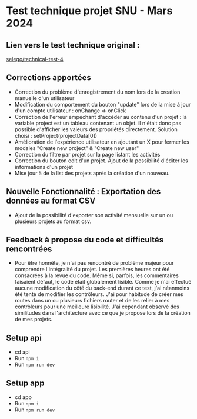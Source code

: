 # Test technique projet SNU - Mars 2024

## Lien vers le test technique original :
[selego/technical-test-4](https://github.com/selego/technical-test-4)

## Corrections apportées
- Correction du problème d'enregistrement du nom lors de la creation manuelle d'un utilisateur
- Modification du comportement du bouton "update" lors de la mise à jour d'un compte utilisateur : onChange => onClick
- Correction de l'erreur empéchant d'accéder au contenu d'un projet : la variable project est un tableau contenant un objet. il n'était donc pas possible d'afficher les valeurs des propriétés directement. Solution choisi :  setProject(projectData[0])
- Amélioration de l'expérience utilisateur en ajoutant un X pour fermer les modales "Create new project" & "Create new user"
- Correction du filtre par projet sur la page listant les activités
- Correction du bouton edit d'un projet. Ajout de la possibilité d'éditer les informations d'un projet
- Mise jour à de la list des projets après la création d'un nouveau.

## Nouvelle Fonctionnalité : Exportation des données au format CSV
- Ajout de la possibilité d'exporter son activité mensuelle sur un ou plusieurs projets au format csv.

## Feedback à propose du code et difficultés rencontrées
- Pour être honnête, je n'ai pas rencontré de problème majeur pour comprendre l'intégralité du projet. Les premières heures ont été consacrées à la revue du code. Même si, parfois, les commentaires faisaient défaut, le code était globalement lisible. Comme je n'ai effectué aucune modification du côté du back-end durant ce test, j'ai néanmoins été tenté de modifier les contrôleurs. J'ai pour habitude de créer mes routes dans un ou plusieurs fichiers router et de les relier à mes contrôleurs pour une meilleure lisibilité. J'ai cependant observé des similitudes dans l'architecture avec ce que je propose lors de la création de mes projets.

## Setup api
- cd api
- Run `npm i`
- Run `npm run dev`

## Setup app

- cd app
- Run `npm i`
- Run `npm run dev`


